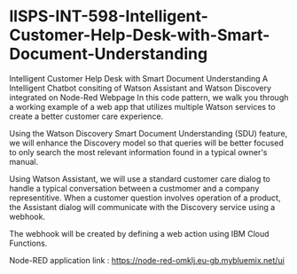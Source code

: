 # llSPS-INT-598-Intelligent-Customer-Help-Desk-with-Smart-Document-Understanding
Intelligent Customer Help Desk with Smart Document Understanding
A Intelligent Chatbot consiting of Watson Assistant and Watson Discovery integrated on Node-Red Webpage In this code pattern, we walk you through a working example of a web app that utilizes multiple Watson services to create a better customer care experience.

Using the Watson Discovery Smart Document Understanding (SDU) feature, we will enhance the Discovery model so that queries will be better focused to only search the most relevant information found in a typical owner's manual.

Using Watson Assistant, we will use a standard customer care dialog to handle a typical conversation between a custmomer and a company representitive. When a customer question involves operation of a product, the Assistant dialog will communicate with the Discovery service using a webhook.

The webhook will be created by defining a web action using IBM Cloud Functions.

Node-RED application link : https://node-red-omklj.eu-gb.mybluemix.net/ui
